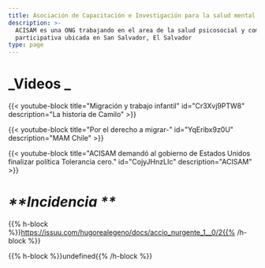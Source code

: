 ```yaml
---
title: Asociación de Capacitación e Investigación para la salud mental
description: >-
  ACISAM es una ONG trabajando en el area de la salud psicosocial y comunicación
  participativa ubicada en San Salvador, El Salvador
type: page
---
```

# **_Videos _**

{{< youtube-block title="Migración y trabajo infantil" id="Cr3Xvj9PTW8" description="La historia de Camilo" >}}

{{< youtube-block title="Por el derecho a migrar-" id="YqEribx9z0U" description="MAM Chile" >}}

{{< youtube-block title="ACISAM demandó al gobierno de Estados Unidos finalizar política Tolerancia cero." id="CojyJHnzLIc" description="ACISAM" >}}

# _**Incidencia **_

{{% h-block %}}https://issuu.com/hugorealegeno/docs/accio_nurgente_1__0/2{{% /h-block %}}

{{% h-block %}}undefined{{% /h-block %}}
